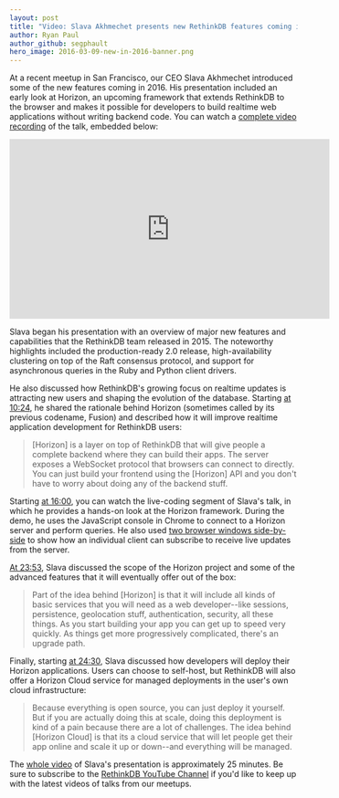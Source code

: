 ```yaml
---
layout: post
title: "Video: Slava Akhmechet presents new RethinkDB features coming in 2016"
author: Ryan Paul
author_github: segphault
hero_image: 2016-03-09-new-in-2016-banner.png
---
```


At a recent meetup in San Francisco, our CEO Slava Akhmechet introduced
some of the new features coming in 2016. His presentation included an early
look at Horizon, an upcoming framework that extends RethinkDB to the browser
and makes it possible for developers to build realtime web applications without
writing backend code. You can watch a
[complete video recording](https://www.youtube.com/watch?v=zL5_EsF06DM) of the
talk, embedded below:

<iframe width="560" height="315" src="https://www.youtube.com/embed/zL5_EsF06DM" frameborder="0" allowfullscreen></iframe>

<!--more-->

Slava began his presentation with an overview of major new features and
capabilities that the RethinkDB team released in 2015. The noteworthy
highlights included the production-ready 2.0 release, high-availability
clustering on top of the Raft consensus protocol, and support for asynchronous
queries in the Ruby and Python client drivers.

He also discussed how RethinkDB's growing focus on realtime updates is
attracting new users and shaping the evolution of the database. Starting
[at 10:24](https://youtu.be/zL5_EsF06DM?t=10m24s), he shared the rationale behind
Horizon (sometimes called by its previous codename, Fusion) and described how
it will improve realtime application development for RethinkDB users:

> [Horizon] is a layer on top of RethinkDB that will give people a complete
> backend where they can build their apps. The server exposes a
> WebSocket protocol that browsers can connect to directly. You can just build
> your frontend using the [Horizon] API and you don't have to worry about doing
> any of the backend stuff.

Starting [at 16:00](https://youtu.be/zL5_EsF06DM?t=16m), you can watch the
live-coding segment of Slava's talk, in which he provides a hands-on look at
the Horizon framework. During the demo, he uses the JavaScript console in
Chrome to connect to a Horizon server and perform queries. He also used
[two browser windows side-by-side](https://youtu.be/zL5_EsF06DM?t=20m5s) to show how
an individual client can subscribe to receive live updates from the server.

[At 23:53](https://youtu.be/zL5_EsF06DM?t=23m53s), Slava discussed the scope of
the Horizon project and some of the advanced features that it will eventually
offer out of the box:

> Part of the idea behind [Horizon] is that it will include all kinds of basic
> services that you will need as a web developer--like sessions, persistence,
> geolocation stuff, authentication, security, all these things. As
> you start building your app you can get up to speed very quickly. As things get
> more progressively complicated, there's an upgrade path.

Finally, starting [at 24:30](https://youtu.be/zL5_EsF06DM?t=24m30s), Slava
discussed how developers will deploy their Horizon applications. Users can
choose to self-host, but RethinkDB will also offer a Horizon Cloud service
for managed deployments in the user's own cloud infrastructure:

> Because everything is open source, you can just deploy it yourself. But
> if you are actually doing this at scale, doing this deployment is kind of a
> pain because there are a lot of challenges. The idea behind
> [Horizon Cloud] is that its a cloud service that will let people get their app
> online and scale it up or down--and everything will be managed.

The [whole video](https://www.youtube.com/watch?v=zL5_EsF06DM) of Slava's
presentation is approximately 25 minutes. Be sure to subscribe to the
[RethinkDB YouTube Channel](https://www.youtube.com/channel/UC1kJkmSWt_snLDfuXgJnLnQ)
if you'd like to keep up with the latest videos of talks from our meetups.
